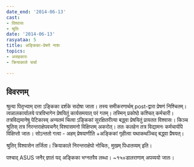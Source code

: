 ```yaml
---
date_end: '2014-06-13'
cast:
- विश्वासः
- श्रुतिः
date: '2014-06-13'
rasyataa: 5
title: अङ्किका-प्रेषणे नाशः
topics:
- असहकारः
- क्रियाकाले चर्चा

---
```


## विवरणम्
श्रुत्या पितृभ्याम् दत्ता ऽङ्किका दर्शके सदोषा जाता। तस्य समीकरणार्थम् post-द्वारा प्रेषणं निश्चितम्। त्वन्नालकार्यालये पत्रविभागेन प्रेषयितुं कार्यसमयात् परं गतम्। तस्मिन् प्रकोष्ठे कश्चित् कर्मचारी। तत्रविद्यमानेषु पेटिकास्व् अन्यतमं चित्वा ऽङ्किकां सुरक्षितरीत्या बद्ध्वा प्रेषयितुं प्रायतत विश्वासः। किञ्च श्रुतिस् तत्र निरन्तराक्षेपवचनैर् विश्वासमनो विक्षिप्तम् अकरोत्। ततः कलहेन तत्र विद्यामनः कर्मचार्यपि विक्षिप्तो जातः। सोऽन्ततो गत्वा - अहम् प्रेषयाणीति +अङ्किकां गृहीत्वा यथाकथञ्चिद् बद्ध्वा प्रैषयत्।

श्रुतिर् विश्वासेन तर्जिता। क्रियाकाले निरन्तराक्षेपो नोचितः, मुखम् पिधातव्यम् इति।

पश्चाद् ASUS जनैर् ज्ञातं यद् अङ्किका भग्नतरैव लब्धा। ~१५०डालराणाम् अपव्ययो जातः।


